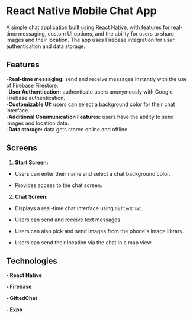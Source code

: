 # React Native Mobile Chat App

A simple chat application built using React Native, with features for real-time messaging, custom UI options, and the ability for users to share images and their
location. The app uses Firebase integration for user authentication and data storage.

## Features

-**Real-time messaging:** send and receive messages instantly with the use of Firebase Firestore. <br/>-**User Authentication:** authenticate users anonymously with Google Firebase authentication.<br/> -**Customizable UI:** users can select a background color for their chat interface.<br/> -**Additional Communication Features:** users have the ability to send images and location data. <br/>-**Data storage:** data gets stored online and offline.

## Screens

1. **Start Screen:**

- Users can enter their name and select a chat background color.

- Provides access to the chat screen.

2. **Chat Screen:**

- Displays a real-time chat interface using `GiftedChat`.

- Users can send and receive text messages.

- Users can also pick and send images from the phone's image library.

- Users can send their location via the chat in a map view.

## Technologies

**- React Native**

**- Firebase**

**- GiftedChat**

**- Expo**
